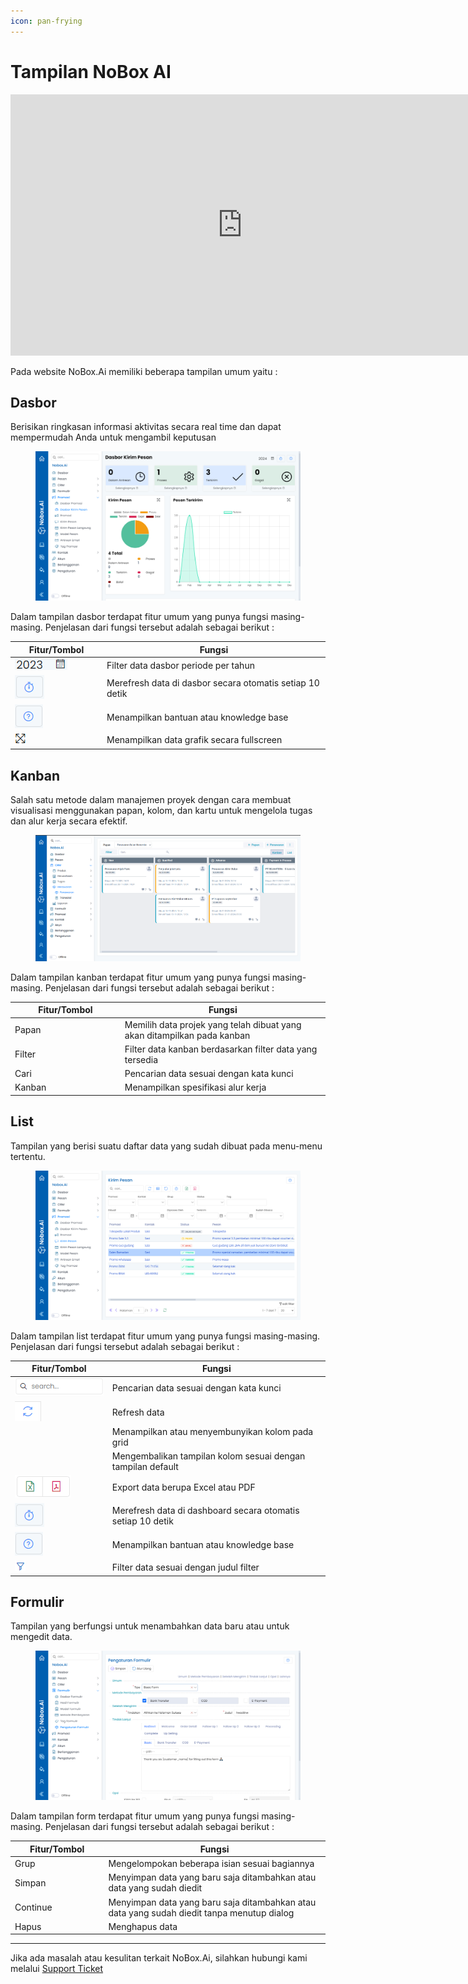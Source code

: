 ```yaml
---
icon: pan-frying
---
```


# Tampilan NoBox AI

<iframe width="742" height="418" src="https://www.youtube.com/embed/KNauz2G7IGU" title="Pengenalan Tampilan NoBox" frameborder="0" allow="accelerometer; autoplay; clipboard-write; encrypted-media; gyroscope; picture-in-picture; web-share" referrerpolicy="strict-origin-when-cross-origin" allowfullscreen></iframe>


Pada website NoBox.Ai memiliki beberapa tampilan umum yaitu :

## **Dasbor**

Berisikan ringkasan informasi aktivitas secara real time dan dapat mempermudah Anda untuk mengambil keputusan

<figure><img src="../.gitbook/assets/Dasbor Kirim Pesan.png" alt=""><figcaption></figcaption></figure>

Dalam tampilan dasbor terdapat fitur umum yang punya fungsi masing-masing. Penjelasan dari fungsi tersebut adalah sebagai berikut :

<table><thead><tr><th width="133">Fitur/Tombol</th><th>Fungsi</th></tr></thead><tbody><tr><td><img src="../.gitbook/assets/filter thn.png" alt=""></td><td>Filter data dasbor periode per tahun</td></tr><tr><td><img src="../.gitbook/assets/Auto Refresh.png" alt=""></td><td>Merefresh data di dasbor secara otomatis setiap 10 detik</td></tr><tr><td><img src="../.gitbook/assets/bantuan.png" alt=""></td><td>Menampilkan bantuan atau knowledge base</td></tr><tr><td><img src="../.gitbook/assets/fullscreen.png" alt=""></td><td>Menampilkan data grafik secara fullscreen</td></tr></tbody></table>

## **Kanban**

Salah satu metode dalam manajemen proyek dengan cara membuat visualisasi menggunakan papan, kolom, dan kartu untuk mengelola tugas dan alur kerja secara efektif.

<figure><img src="../.gitbook/assets/tampilan papan penawaran.png" alt=""><figcaption></figcaption></figure>

Dalam tampilan kanban terdapat fitur umum yang punya fungsi masing-masing. Penjelasan dari fungsi tersebut adalah sebagai berikut :

<table><thead><tr><th width="161.79998779296875">Fitur/Tombol</th><th>Fungsi</th></tr></thead><tbody><tr><td>Papan</td><td>Memilih data projek yang telah dibuat yang akan ditampilkan pada kanban</td></tr><tr><td>Filter</td><td>Filter data kanban berdasarkan filter data yang tersedia</td></tr><tr><td>Cari</td><td>Pencarian data sesuai dengan kata kunci</td></tr><tr><td>Kanban</td><td>Menampilkan spesifikasi alur kerja</td></tr></tbody></table>

## **List**

Tampilan yang berisi suatu daftar data yang sudah dibuat pada menu-menu tertentu.

<figure><img src="../.gitbook/assets/Kirim Pesan.png" alt=""><figcaption></figcaption></figure>

Dalam tampilan list terdapat fitur umum yang punya fungsi masing-masing. Penjelasan dari fungsi tersebut adalah sebagai berikut :

<table><thead><tr><th width="141.79998779296875">Fitur/Tombol</th><th>Fungsi</th></tr></thead><tbody><tr><td><img src="../.gitbook/assets/search.png" alt=""></td><td>Pencarian data sesuai dengan kata kunci</td></tr><tr><td><img src="../.gitbook/assets/refresh.png" alt=""><br></td><td>Refresh data</td></tr><tr><td><img src="https://crm.nobox.ai/media/public/Knowladge%20Base%20New/Campaigns/column%20picker.png" alt=""><br></td><td>Menampilkan atau menyembunyikan kolom pada grid</td></tr><tr><td><img src="https://crm.nobox.ai/media/public/Knowladge%20Base%20New/Campaigns/restore.png" alt=""><br></td><td>Mengembalikan tampilan kolom sesuai dengan tampilan default</td></tr><tr><td><img src="../.gitbook/assets/cetak.png" alt=""><br></td><td>Export data berupa Excel atau PDF</td></tr><tr><td><img src="../.gitbook/assets/Auto Refresh (1).png" alt=""></td><td>Merefresh data di dashboard secara otomatis setiap 10 detik</td></tr><tr><td><img src="../.gitbook/assets/bantuan.png" alt=""></td><td>Menampilkan bantuan atau knowledge base</td></tr><tr><td><img src="../.gitbook/assets/Filter.png" alt=""></td><td>Filter data sesuai dengan judul filter</td></tr></tbody></table>

## **Formulir**

Tampilan yang berfungsi untuk menambahkan data baru atau untuk mengedit data.

<figure><img src="../.gitbook/assets/Pengaturan Formulir.png" alt=""><figcaption></figcaption></figure>

Dalam tampilan form terdapat fitur umum yang punya fungsi masing-masing. Penjelasan dari fungsi tersebut adalah sebagai berikut :

<table><thead><tr><th width="135.4000244140625">Fitur/Tombol</th><th>Fungsi</th></tr></thead><tbody><tr><td>Grup</td><td>Mengelompokan beberapa isian sesuai bagiannya</td></tr><tr><td>Simpan</td><td>Menyimpan data yang baru saja ditambahkan atau data yang sudah diedit</td></tr><tr><td>Continue</td><td>Menyimpan data yang baru saja ditambahkan atau data yang sudah diedit tanpa menutup dialog</td></tr><tr><td>Hapus</td><td>Menghapus data</td></tr></tbody></table>

***

Jika ada masalah atau kesulitan terkait NoBox.Ai, silahkan hubungi kami melalui [Support Ticket](https://crm.mynobox.com/clients/tickets)
